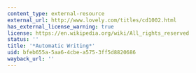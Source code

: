 ```yaml
---
content_type: external-resource
external_url: http://www.lovely.com/titles/cd1002.html
has_external_license_warning: true
license: https://en.wikipedia.org/wiki/All_rights_reserved
status: ''
title: '*Automatic Writing*'
uid: bfeb655a-5aa6-4cbe-a575-3ff5d8820686
wayback_url: ''
---
```

